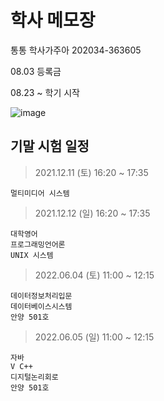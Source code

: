 # 학사 메모장
통통
학사가주아
202034-363605

08.03 등록금

08.23 ~ 학기 시작


![image](https://user-images.githubusercontent.com/17442343/128336375-57b07ce3-ebd3-49d6-9e40-8cd8d61bfbe7.png)

## 기말 시험 일정
> 2021.12.11 (토) 16:20 ~ 17:35
```
멀티미디어 시스템
```

> 2021.12.12 (일) 16:20 ~ 17:35
```
대학영어
프로그래밍언어론
UNIX 시스템
```

> 2022.06.04 (토) 11:00 ~ 12:15
```
데이터정보처리입문
데이터베이스시스템
안양 501호
```

> 2022.06.05 (일) 11:00 ~ 12:15
```
자바
V C++
디지털논리회로
안양 501호
```
